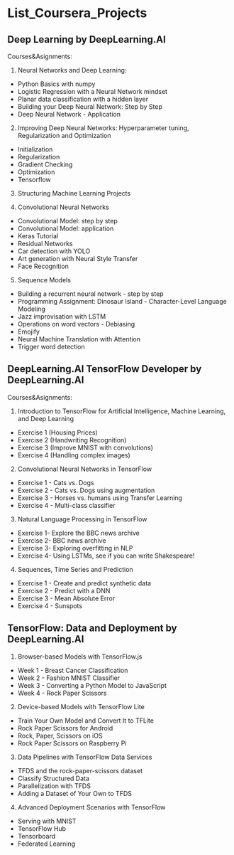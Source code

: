 # List_Coursera_Projects

## Deep Learning by DeepLearning.AI
Courses&Asignments:
1. Neural Networks and Deep Learning:
 - Python Basics with numpy
 - Logistic Regression with a Neural Network mindset
 - Planar data classification with a hidden layer
 - Building your Deep Neural Network: Step by Step
 - Deep Neural Network - Application
2. Improving Deep Neural Networks: Hyperparameter tuning, Regularization and Optimization
 - Initialization
 - Regularization
 - Gradient Checking
 - Optimization
 - Tensorflow
3. Structuring Machine Learning Projects

4. Convolutional Neural Networks
 - Convolutional Model: step by step
 - Convolutional Model: application
 - Keras Tutorial
 - Residual Networks
 - Car detection with YOLO
 - Art generation with Neural Style Transfer
 - Face Recognition
5. Sequence Models
 - Building a recurrent neural network - step by step
 - Programming Assignment: Dinosaur Island - Character-Level Language Modeling
 - Jazz improvisation with LSTM
 - Operations on word vectors - Debiasing
 - Emojify
 - Neural Machine Translation with Attention
 - Trigger word detection
## DeepLearning.AI TensorFlow Developer by DeepLearning.AI
Courses&Asignments:
1. Introduction to TensorFlow for Artificial Intelligence, Machine Learning, and Deep Learning
 - Exercise 1 (Housing Prices)
 - Exercise 2 (Handwriting Recognition)
 - Exercise 3 (Improve MNIST with convolutions)
 - Exercise 4 (Handling complex images)
2. Convolutional Neural Networks in TensorFlow
 - Exercise 1 - Cats vs. Dogs
 - Exercise 2 - Cats vs. Dogs using augmentation
 - Exercise 3 - Horses vs. humans using Transfer Learning
 - Exercise 4 - Multi-class classifier
3. Natural Language Processing in TensorFlow
 - Exercise 1- Explore the BBC news archive
 - Exercise 2- BBC news archive
 - Exercise 3- Exploring overfitting in NLP
 - Exercise 4- Using LSTMs, see if you can write Shakespeare!
4. Sequences, Time Series and Prediction
 - Exercise 1 - Create and predict synthetic data
 - Exercise 2 - Predict with a DNN
 - Exercise 3 - Mean Absolute Error
 - Exercise 4 - Sunspots
## TensorFlow: Data and Deployment by DeepLearning.AI
1. Browser-based Models with TensorFlow.js
- Week 1 - Breast Cancer Classification
- Week 2 - Fashion MNIST Classifier
- Week 3 - Converting a Python Model to JavaScript
- Week 4 - Rock Paper Scissors
2. Device-based Models with TensorFlow Lite
- Train Your Own Model and Convert It to TFLite
- Rock Paper Scissors for Android
- Rock, Paper, Scissors on iOS
- Rock Paper Scissors on Raspberry Pi
3. Data Pipelines with TensorFlow Data Services
 - TFDS and the rock-paper-scissors dataset
 - Classify Structured Data
 - Parallelization with TFDS
 - Adding a Dataset of Your Own to TFDS
4. Advanced Deployment Scenarios with TensorFlow
 - Serving with MNIST
 - TensorFlow Hub
 - Tensorboard
 - Federated Learning
 
